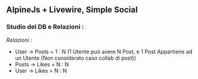 ## AlpineJs + Livewire, Simple Social

### Studio del DB e Relazioni :

<i>Relazioni : </i>

-   User -> Posts = 1 : N (1 Utente può avere N Post, e 1 Post Appartiene ad un Utente (Non considerato caso collab di post))
-   Posts -> Likes = N : N
-   User -> Likes = N : N
